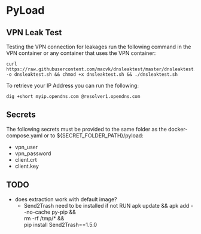 # PyLoad

## VPN Leak Test
Testing the VPN connection for leakages run the following command in the VPN container or any container that uses the VPN container:

```
curl https://raw.githubusercontent.com/macvk/dnsleaktest/master/dnsleaktest.sh -o dnsleaktest.sh && chmod +x dnsleaktest.sh && ./dnsleaktest.sh
```

To retrieve your IP Address you can run the following:

```
dig +short myip.opendns.com @resolver1.opendns.com
```

## Secrets
The following secrets must be provided to the same folder as the docker-compose.yaml or to ${SECRET_FOLDER_PATH}/pyload:

- vpn_user
- vpn_password
- client.crt
- client.key

## TODO
- does extraction work with default image?
  - Send2Trash need to be installed if not
  RUN apk update && apk add --no-cache py-pip && \
    rm -rf /tmp/* && \
    pip install Send2Trash==1.5.0
